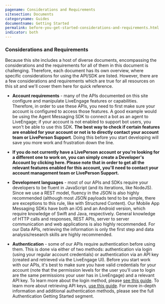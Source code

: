 ```yaml
---
pagename: Considerations and Requirements
sitesection: Documents
categoryname: Guides
documentname: Getting Started
permalink: before-you-get-started-considerations-and-requirements.html
indicator: both
---
```


### Considerations and Requirements

Because this site includes a host of diverse documents, encompassing the considerations and the requirements for all of them in this document is challenging. Therefore, each document has its own overview, where specific considerations for using the API/SDK are listed. However, there are a few considerations and requirements which are true for all resources on this sit and we'll cover them here for quick reference.

* **Account requirements** - many of the APIs documented on this site configure and manipulate LiveEngage features or capabilities. Therefore, in order to use these APIs, you need to first make sure your account is configured to access those features. A good example would be using the Agent Messaging SDK to connect a bot as an agent to LiveEngage; if your account is not enabled to support bot users, you won't be able to use this SDK. **The best way to check if certain features are enabled for your account or not is to directly contact your account team or LivePerson Support**. Doing this before you start developing will save you more work and frustration down the line.

* **If you do not currently have a LivePerson account or you're looking for a different one to work on, you can simply create a Developer's Account by clicking here. Please note that in order to get all the relevant features enabled for this account, you'll need to contact your account management team or LivePerson Support.**

* **Development languages** - most of our APIs and SDKs require your developers to be fluent in JavaScript (and its iterations, like NodeJS). Since we use a REST model, fluency in the JSON is also highly recommended (although most JSON payloads tend to be simple, there are exceptions to this rule, like with Structured Content). Our Mobile App Messaging SDKs have both an iOS and an Android version, which require knowledge of Swift and Java, respectively. General knowledge of HTTP calls and responses, REST APIs, server to server communication and web applications is also highly recommended. For our Data APIs, retrieving the information is only the first step and data analysis/research skills are highly recommended.

* **Authentication** - some of our APIs require authentication before using them. This is done via either of two methods: authentication via login (using your regular account credentials) or authentication via an API key (created and retrieved via the LiveEngage UI). Before you start work with our APIs, it's best to make sure you have valid credentials for your account (note that the permission levels for the user you'll use to login are the same permissions your user has in LiveEngage) and a relevant API key. To learn more about the login method, please [see this guide](login-getting-started.html). To learn more about retrieving API keys, [use this guide](guides-gettingstarted.html). For more in-depth information and additional authentication methods, please see the full Authentication Getting Started segment.
